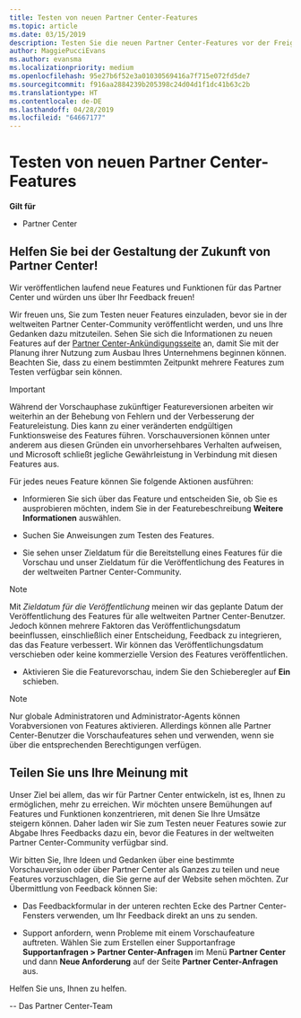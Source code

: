```yaml
---
title: Testen von neuen Partner Center-Features
ms.topic: article
ms.date: 03/15/2019
description: Testen Sie die neuen Partner Center-Features vor der Freigabe, und teilen Sie uns Ihre Meinung mit. Helfen Sie bei der Gestaltung der Zukunft von Partner Center!
author: MaggiePucciEvans
ms.author: evansma
ms.localizationpriority: medium
ms.openlocfilehash: 95e27b6f52e3a01030569416a7f715e072fd5de7
ms.sourcegitcommit: f916aa2884239b205398c24d04d1f1dc41b63c2b
ms.translationtype: HT
ms.contentlocale: de-DE
ms.lasthandoff: 04/28/2019
ms.locfileid: "64667177"
---
```

# <a name="test-drive-new-partner-center-features"></a>Testen von neuen Partner Center-Features

**Gilt für**

- Partner Center

## <a name="help-shape-the-future-of-partner-center"></a>Helfen Sie bei der Gestaltung der Zukunft von Partner Center!

Wir veröffentlichen laufend neue Features und Funktionen für das Partner Center und würden uns über Ihr Feedback freuen! 

Wir freuen uns, Sie zum Testen neuer Features einzuladen, bevor sie in der weltweiten Partner Center-Community veröffentlicht werden, und uns Ihre Gedanken dazu mitzuteilen. Sehen Sie sich die Informationen zu neuen Features auf der [Partner Center-Ankündigungsseite](https://partnercenter.microsoft.com/pcv/announcements) an, damit Sie mit der Planung ihrer Nutzung zum Ausbau Ihres Unternehmens beginnen können. Beachten Sie, dass zu einem bestimmten Zeitpunkt mehrere Features zum Testen verfügbar sein können.

> [!IMPORTANT]  
> Während der Vorschauphase zukünftiger Featureversionen arbeiten wir weiterhin an der Behebung von Fehlern und der Verbesserung der Featureleistung. Dies kann zu einer veränderten endgültigen Funktionsweise des Features führen. Vorschauversionen können unter anderem aus diesen Gründen ein unvorhersehbares Verhalten aufweisen, und Microsoft schließt jegliche Gewährleistung in Verbindung mit diesen Features aus.

Für jedes neues Feature können Sie folgende Aktionen ausführen:

- Informieren Sie sich über das Feature und entscheiden Sie, ob Sie es ausprobieren möchten, indem Sie in der Featurebeschreibung **Weitere Informationen** auswählen. 

- Suchen Sie Anweisungen zum Testen des Features.

- Sie sehen unser Zieldatum für die Bereitstellung eines Features für die Vorschau und unser Zieldatum für die Veröffentlichung des Features in der weltweiten Partner Center-Community.

> [!NOTE]  
>  Mit *Zieldatum für die Veröffentlichung* meinen wir das geplante Datum der Veröffentlichung des Features für alle weltweiten Partner Center-Benutzer. Jedoch können mehrere Faktoren das Veröffentlichungsdatum beeinflussen, einschließlich einer Entscheidung, Feedback zu integrieren, das das Feature verbessert. Wir können das Veröffentlichungsdatum verschieben oder keine kommerzielle Version des Features veröffentlichen.  

- Aktivieren Sie die Featurevorschau, indem Sie den Schieberegler auf **Ein** schieben.

> [!NOTE]  
>  Nur globale Administratoren und Administrator-Agents können Vorabversionen von Features aktivieren. Allerdings können alle Partner Center-Benutzer die Vorschaufeatures sehen und verwenden, wenn sie über die entsprechenden Berechtigungen verfügen.
 
## <a name="tell-us-what-you-think"></a>Teilen Sie uns Ihre Meinung mit

Unser Ziel bei allem, das wir für Partner Center entwickeln, ist es, Ihnen zu ermöglichen, mehr zu erreichen. Wir möchten unsere Bemühungen auf Features und Funktionen konzentrieren, mit denen Sie Ihre Umsätze steigern können. Daher laden wir Sie zum Testen neuer Features sowie zur Abgabe Ihres Feedbacks dazu ein, bevor die Features in der weltweiten Partner Center-Community verfügbar sind. 

Wir bitten Sie, Ihre Ideen und Gedanken über eine bestimmte Vorschauversion oder über Partner Center als Ganzes zu teilen und neue Features vorzuschlagen, die Sie gerne auf der Website sehen möchten. Zur Übermittlung von Feedback können Sie:  

-   Das Feedbackformular in der unteren rechten Ecke des Partner Center-Fensters verwenden, um Ihr Feedback direkt an uns zu senden. 

-   Support anfordern, wenn Probleme mit einem Vorschaufeature auftreten. Wählen Sie zum Erstellen einer Supportanfrage **Supportanfragen > Partner Center-Anfragen** im Menü **Partner Center** und dann **Neue Anforderung** auf der Seite **Partner Center-Anfragen** aus.

Helfen Sie uns, Ihnen zu helfen.

-- Das Partner Center-Team

